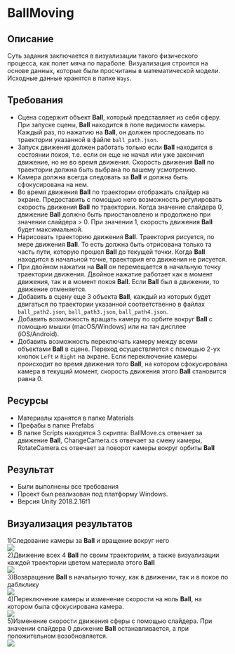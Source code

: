 # BallMoving

## Описание
Суть задания заключается в визуализации такого физического процесса, как полет мяча по параболе. Визуализация строится на основе данных, которые были просчитаны в математической модели. Исходные данные хранятся в папке `Ways`.

## Требования
- Сцена содержит объект **Ball**, который представляет из себя сферу. При запуске сцены, **Ball** находится в поле видимости камеры. Каждый раз, по нажатию на **Ball**, он должен проследовать по траектории указанной в файле `ball_path.json`.
- Запуск движения должен работать только если **Ball** находится в состоянии покоя, т.е. если он еще не начал или уже закончил движение, но не во время движения. Скорость движения **Ball** по траектории должна быть выбрана по вашему усмотрению.
- Камера должна всегда следовать за **Ball** и должна быть сфокусирована на нем.
- Во время движения **Ball** по траектории отображать слайдер на экране. Предоставить с помощью него возможность регулировать скорость движения **Ball** по траектории. Когда значение слайдера 0, движение **Ball** должно быть приостановлено и продолжено при значении слайдера > 0. При значении 1, скорость движения **Ball** будет максимальной.
 - Нарисовать траекторию движения **Ball**. Траектория рисуется, по мере движения **Ball**. То есть должна быть отрисована только та часть пути, которую прошел **Ball** до текущей точки. Когда **Ball** находится в начальной точке, траектория его движения не рисуется.
  - При двойном нажатии на **Ball** он перемещается в начальную точку траектории движения. Двойное нажатие работает как в момент движения, так и в момент покоя **Ball**. Если **Ball** был в движении, то движение отменяется.
  - Добавить в сцену еще 3 объекта **Ball**, каждый из которых будет двигаться по траектории указанной соответственно в файлах `ball_path2.json`, `ball_path3.json`, `ball_path4.json`.
  - Добавить возможность вращать камеру по орбите вокруг **Ball** с помощью мышки (macOS/Windows) или на тач дисплее (iOS/Android).
  - Добавить возможность переключать камеру между всеми объектами **Ball** в сцене. Переход осуществляется с помощью 2-ух кнопок `Left` и `Right` на экране. Если переключение камеры происходит во время движения того **Ball**, на котором сфокусирована камера в текущий момент, скорость движения этого **Ball** становится равна 0.
  
## Ресурсы
- Материалы хранятся в папке Materials
- Префабы в папке Prefabs
- В папке Scripts находятся 3 скрипта: BallMove.cs отвечает за движение **Ball**, ChangeCamera.cs отвечает за смену камеры, RotateCamera.cs отвечает за поворот камеры вокруг орбиты **Ball** 

## Результат
- Были выполнены все требования
- Проект был реализован под платформу Windows.
- Версия Unity 2018.2.16f1

## Визуализация результатов
1)Следование камеры за **Ball** и вращение вокруг него<br>
<a><img src="https://media.giphy.com/media/i2n73SzXYYS5ORYN70/giphy.gif"></a><br>
2)Движение всех 4 **Ball** по своим траекториям, а также визуализации каждой траектории цветом материала этого **Ball**<br>
<a><img src="https://media.giphy.com/media/5YglSSY37DPROKn7JD/giphy.gif"></a><br>
3)Возвращение **Ball** в начальную точку, как в движении, так и в покое по даблклику<br>
<a><img src="https://media.giphy.com/media/ZxLEqJ8dSWTIPEBh7W/giphy.gif"></a><br>
4)Переключение камеры и изменение скорости на ноль **Ball**, на котором была сфокусирована камера.<br>
<a><img src="https://media.giphy.com/media/35TqotaXvevALyRqFx/giphy.gif"></a><br>
5)Изменение скорости движения сферы с помощью слайдера. При значении слайдера 0 движение **Ball** останавливается, а при положительном возобновляется.<br>
<a><img src="https://media.giphy.com/media/4NeuEZv0qZlclmJEUw/giphy.gif"></a>
